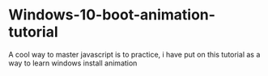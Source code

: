 # Windows-10-boot-animation-tutorial
A cool way to master javascript is to practice, i have put on this tutorial as a way to learn windows install animation

